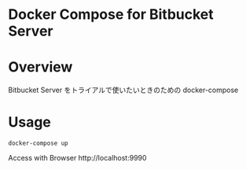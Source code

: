 Docker Compose for Bitbucket Server
===

# Overview

Bitbucket Server をトライアルで使いたいときのための docker-compose

# Usage

```
docker-compose up
```

Access with Browser http://localhost:9990
